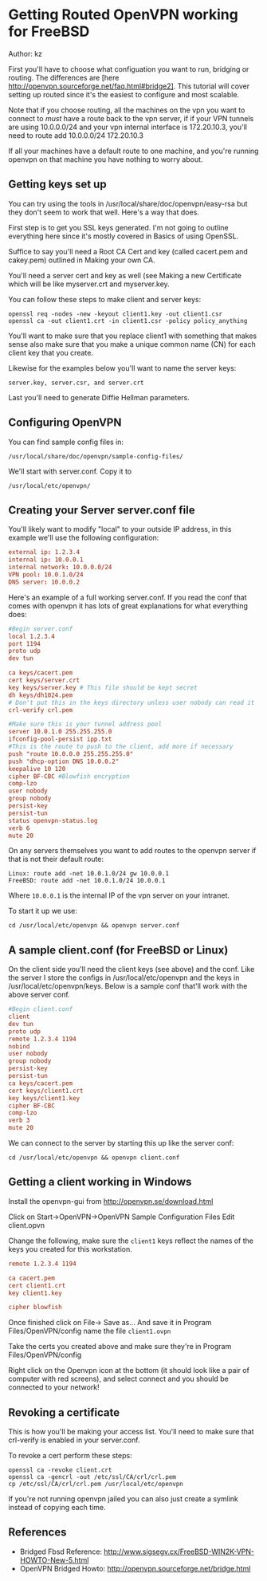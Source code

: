 
# Getting Routed OpenVPN working for FreeBSD

Author: kz

First you'll have to choose what configuation you want to run, bridging or routing. The differences are [here http://openvpn.sourceforge.net/faq.html#bridge2]. This tutorial will cover setting up routed since it's the easiest to configure and most scalable.

Note that if you choose routing, all the machines on the vpn you want to connect to *must* have a route back to the vpn server, if if your VPN tunnels are using 10.0.0.0/24 and your vpn internal interface is 172.20.10.3, you'll need to route add 10.0.0.0/24 172.20.10.3

If all your machines have a default route to one machine, and you're running openvpn on that machine you have nothing to worry about.

## Getting keys set up

You can try using the tools in /usr/local/share/doc/openvpn/easy-rsa but they don't seem to work that well. Here's a way that does.

First step is to get you SSL keys generated. I'm not going to outline everything here since it's mostly covered in Basics of using OpenSSL.

Suffice to say you'll need a Root CA Cert and key (called cacert.pem and cakey.pem) outlined in Making your own CA.

You'll need a server cert and key as well (see Making a new Certificate which will be like myserver.crt and myserver.key.

You can follow these steps to make client and server keys:

```shell
openssl req -nodes -new -keyout client1.key -out client1.csr
openssl ca -out client1.crt -in client1.csr -policy policy_anything
```

You'll want to make sure that you replace client1 with something that makes sense also make sure that you make a unique common name (CN) for each client key that you create.

Likewise for the examples below you'll want to name the server keys:

```shell
server.key, server.csr, and server.crt
```

Last you'll need to generate Diffie Hellman parameters.

## Configuring OpenVPN

You can find sample config files in:

```shell
/usr/local/share/doc/openvpn/sample-config-files/
```

We'll start with server.conf. Copy it to

```shell
/usr/local/etc/openvpn/
```

## Creating your Server server.conf file

You'll likely want to modify "local" to your outside IP address, in this example we'll use the following configuration:

```conf
external ip: 1.2.3.4
internal ip: 10.0.0.1
internal network: 10.0.0.0/24
VPN pool: 10.0.1.0/24
DNS server: 10.0.0.2
```

Here's an example of a full working server.conf. If you read the conf that comes with openvpn it has lots of great explanations for what everything does:

```conf
#Begin server.conf
local 1.2.3.4
port 1194
proto udp
dev tun

ca keys/cacert.pem
cert keys/server.crt
key keys/server.key # This file should be kept secret
dh keys/dh1024.pem
# Don't put this in the keys directory unless user nobody can read it
crl-verify crl.pem

#Make sure this is your tunnel address pool
server 10.0.1.0 255.255.255.0
ifconfig-pool-persist ipp.txt
#This is the route to push to the client, add more if necessary
push "route 10.0.0.0 255.255.255.0"
push "dhcp-option DNS 10.0.0.2"
keepalive 10 120
cipher BF-CBC #Blowfish encryption
comp-lzo
user nobody
group nobody
persist-key
persist-tun
status openvpn-status.log
verb 6
mute 20
```

On any servers themselves you want to add routes to the openvpn server if that is not their default route:

```shell
Linux: route add -net 10.0.1.0/24 gw 10.0.0.1
FreeBSD: route add -net 10.0.1.0/24 10.0.0.1
```

Where `10.0.0.1` is the internal IP of the vpn server on your intranet.

To start it up we use:

```shell
cd /usr/local/etc/openvpn && openvpn server.conf
```

## A sample client.conf (for FreeBSD or Linux)

On the client side you'll need the client keys (see above) and the conf. Like the server I store the configs in /usr/local/etc/openvpn and the keys in /usr/local/etc/openvpn/keys. Below is a sample conf that'll work with the above server conf.

```conf
#Begin client.conf
client
dev tun
proto udp
remote 1.2.3.4 1194
nobind
user nobody
group nobody
persist-key
persist-tun
ca keys/cacert.pem
cert keys/client1.crt
key keys/client1.key
cipher BF-CBC 
comp-lzo
verb 3
mute 20
```
We can connect to the server by starting this up like the server conf:

```shell
cd /usr/local/etc/openvpn && openvpn client.conf
```

## Getting a client working in Windows

Install the openvpn-gui from http://openvpn.se/download.html

Click on Start->OpenVPN->OpenVPN Sample Configuration Files Edit client.opvn

Change the following, make sure the `client1` keys reflect the names of the keys you created for this workstation.

```conf
remote 1.2.3.4 1194

ca cacert.pem
cert client1.crt
key client1.key 

cipher blowfish
```

Once finished click on File-> Save as... And save it in Program Files/OpenVPN/config name the file `client1.ovpn`

Take the certs you created above and make sure they're in Program Files/OpenVPN/config

Right click on the Openvpn icon at the bottom (it should look like a pair of computer with red screens), and select connect and you should be connected to your network!

## Revoking a certificate

This is how you'll be making your access list. You'll need to make sure that crl-verify is enabled in your server.conf.

To revoke a cert perform these steps:

```shell
openssl ca -revoke client.crt
openssl ca -gencrl -out /etc/ssl/CA/crl/crl.pem
cp /etc/ssl/CA/crl/crl.pem /usr/local/etc/openvpn
```

If you're not running openvpn jailed you can also just create a symlink instead of copying each time.

## References

* Bridged Fbsd Reference: http://www.sigsegv.cx/FreeBSD-WIN2K-VPN-HOWTO-New-5.html
* OpenVPN Bridged Howto: http://openvpn.sourceforge.net/bridge.html

